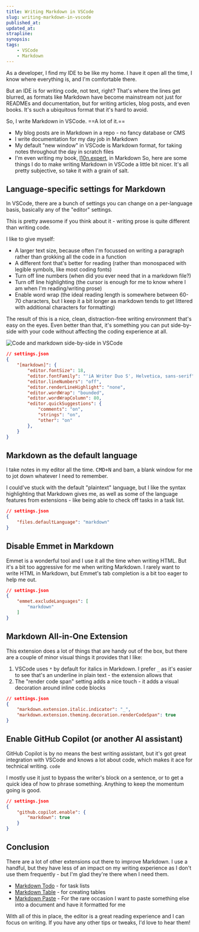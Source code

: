 ```yaml
---
title: Writing Markdown in VSCode
slug: writing-markdown-in-vscode
published_at: 
updated_at: 
strapline: 
synopsis: 
tags:
    - VSCode
    - Markdown
---
```


As a developer, I find my IDE to be like my home. I have it open all the time, I know where everything is, and I'm comfortable there.

But an IDE is for writing code, not text, right? That's where the lines get blurred, as formats like Markdown have become mainstream not just for READMEs and documentation, but for writing articles, blog posts, and even books. It's such a ubiquitous format that it's hard to avoid.

So, I write Markdown in VSCode. ==A lot of it.==

- My blog posts are in Markdown in a repo - no fancy database or CMS
- I write documentation for my day job in Markdown
- My default "new window" in VSCode is Markdown format, for taking notes throughout the day in scratch files
- I'm even writing my book, [l10n.expert](https://l10n.expert), in Markdown
So, here are some things I do to make writing Markdown in VSCode a little bit nicer. It's all pretty subjective, so take it with a grain of salt.

## Language-specific settings for Markdown

In VSCode, there are a bunch of settings you can change on a per-language basis, basically any of the "editor" settings.

This is pretty awesome if you think about it - writing prose is quite different than writing code.

I like to give myself:
- A larger text size, because often I'm focussed on writing a paragraph rather than grokking all the code in a function
- A different font that's better for reading (rather than monospaced with legible symbols, like most coding fonts)
- Turn off line numbers (when did you ever need that in a markdown file?)
- Turn off line highlighting (the cursor is enough for me to know where I am when I'm reading/writing prose)
- Enable word wrap (the ideal reading length is somewhere between 60-70 characters, but I keep it a bit longer as markdown tends to get littered with additional characters for formatting)

The result of this is a nice, clean, distraction-free writing environment that's easy on the eyes. Even better than that, it's something you can put side-by-side with your code without affecting the coding experience at all.

![Code and markdown side-by-side in VSCode](https://res.cloudinary.com/liam/image/upload/v1723250036/vscode-markdown-code-side-by-side.png)

```json
// settings.json
{
    "[markdown]": {
        "editor.fontSize": 18,
        "editor.fontFamily": "'iA Writer Duo S', Helvetica, sans-serif",
        "editor.lineNumbers": "off",
        "editor.renderLineHighlight": "none",
        "editor.wordWrap": "bounded",
        "editor.wordWrapColumn": 80,
        "editor.quickSuggestions": {
            "comments": "on",
            "strings": "on",
            "other": "on"
        },
    }
}
```

## Markdown as the default language

I take notes in my editor all the time. <kbd>CMD+N</kbd> and bam, a blank window for me to jot down whatever I need to remember.

I could've stuck with the default "plaintext" language, but I like the syntax highlighting that Markdown gives me, as well as some of the language features from extensions - like being able to check off tasks in a task list.

```json
// settings.json
{
    "files.defaultLanguage": "markdown"
}
```

## Disable Emmet in Markdown

Emmet is a wonderful tool and I use it all the time when writing HTML. But it's a bit too aggressive for me when writing Markdown. I rarely want to write HTML in Markdown, but Emmet's tab completion is a bit too eager to help me out.

```json
// settings.json
{
    "emmet.excludeLanguages": [
        "markdown"
    ]
}
```

## Markdown All-in-One Extension

This extension does a lot of things that are handy out of the box, but there are a couple of minor visual things it provides that I like:

1. VSCode uses `*` by default for italics in Markdown. I prefer `_` as it's easier to see that's an underline in plain text - the extension allows that
2. The "render code span" setting adds a nice touch - it adds a visual decoration around inline code blocks

```json
// settings.json
{
    "markdown.extension.italic.indicator": "_",
    "markdown.extension.theming.decoration.renderCodeSpan": true
}
```

## Enable GitHub Copilot (or another AI assistant)

GitHub Copilot is by no means the best writing assistant, but it's got great integration with VSCode and knows a lot about code, which makes it ace for technical writing. `code`

I mostly use it just to bypass the writer's block on a sentence, or to get a quick idea of how to phrase something. Anything to keep the momentum going is good.

```json
// settings.json
{
    "github.copilot.enable": {
        "markdown": true
    }
}
```

## Conclusion

There are a lot of other extensions out there to improve Markdown. I use a handful, but they have less of an impact on my writing experience as I don't use them frequently - but I'm glad they're there when I need them.

- [Markdown Todo](https://marketplace.visualstudio.com/items?itemName=fabiospampinato.vscode-markdown-todo) - for task lists
- [Markdown Table](https://marketplace.visualstudio.com/items?itemName=TakumiI.markdowntable) - for creating tables
- [Markdown Paste](https://marketplace.visualstudio.com/items?itemName=telesoho.vscode-markdown-paste-image) - For the rare occasion I want to paste something else into a document and have it formatted for me

With all of this in place, the editor is a great reading experience and I can focus on writing. If you have any other tips or tweaks, I'd love to hear them!
